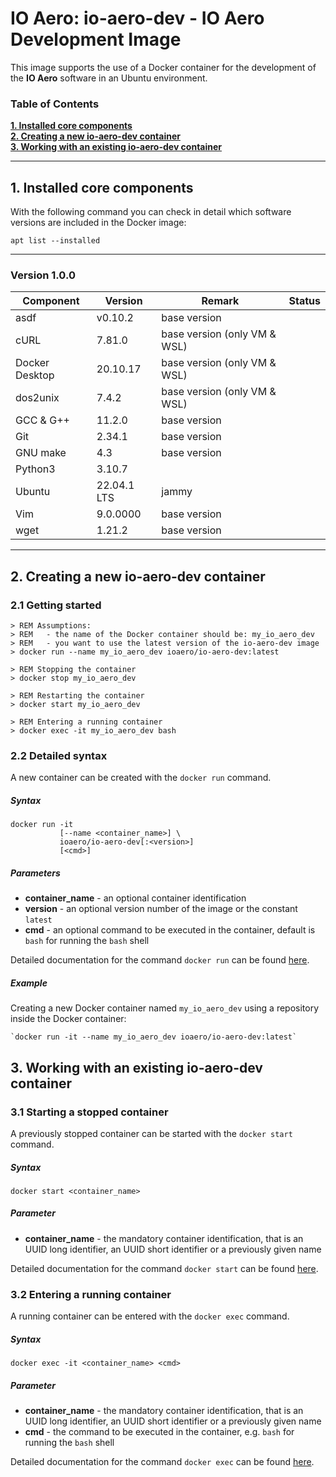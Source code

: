 # IO Aero: io-aero-dev - IO Aero Development Image

This image supports the use of a Docker container for the development of the **IO Aero** software in an Ubuntu environment.

### Table of Contents

**[1. Installed core components](#installed)**<br>
**[2. Creating a new io-aero-dev container](#creating)**<br>
**[3. Working with an existing io-aero-dev container](#working)**<br>

----

## <a name="installed"/> 1. Installed core components

With the following command you can check in detail which software versions are included in the Docker image:

    apt list --installed

---

### Version 1.0.0

| Component      | Version     | Remark                       | Status |
|----------------|-------------|------------------------------|--------|
| asdf           | v0.10.2     | base version                 |        | 
| cURL           | 7.81.0      | base version (only VM & WSL) |        | 
| Docker Desktop | 20.10.17    | base version (only VM & WSL) |        | 
| dos2unix       | 7.4.2       | base version (only VM & WSL) |        | 
| GCC & G++      | 11.2.0      | base version                 |        | 
| Git            | 2.34.1      | base version                 |        | 
| GNU make       | 4.3         | base version                 |        | 
| Python3        | 3.10.7      |                              |        |
| Ubuntu         | 22.04.1 LTS | jammy                        |        | 
| Vim            | 9.0.0000    | base version                 |        |
| wget           | 1.21.2      | base version                 |        |

---

## <a name="creating"/> 2. Creating a new io-aero-dev container

### 2.1 Getting started

    > REM Assumptions:
    > REM   - the name of the Docker container should be: my_io_aero_dev
    > REM   - you want to use the latest version of the io-aero-dev image
    > docker run --name my_io_aero_dev ioaero/io-aero-dev:latest
            
    > REM Stopping the container
    > docker stop my_io_aero_dev
    
    > REM Restarting the container
    > docker start my_io_aero_dev

    > REM Entering a running container
    > docker exec -it my_io_aero_dev bash

### 2.2 Detailed syntax

A new container can be created with the `docker run` command.

##### Syntax

    docker run -it 
               [--name <container_name>] \
               ioaero/io-aero-dev[:<version>] 
               [<cmd>]

##### Parameters

- **container_name** - an optional container identification
- **version** - an optional version number of the image or the constant `latest`
- **cmd** - an optional command to be executed in the container, default is `bash` for running the `bash` shell

Detailed documentation for the command `docker run` can be found [here](https://docs.docker.com/engine/reference/run/).

##### Example

Creating a new Docker container named `my_io_aero_dev` using a repository inside the Docker container:  

    `docker run -it --name my_io_aero_dev ioaero/io-aero-dev:latest`

## <a name="working"/> 3. Working with an existing io-aero-dev container

### 3.1 Starting a stopped container

A previously stopped container can be started with the `docker start` command.

##### Syntax

    docker start <container_name>

##### Parameter

- **container_name** - the mandatory container identification, that is an UUID long identifier, an UUID short identifier or a previously given name

Detailed documentation for the command `docker start` can be found [here](https://docs.docker.com/engine/reference/commandline/start/).

### 3.2 Entering a running container

A running container can be entered with the `docker exec` command.

##### Syntax

    docker exec -it <container_name> <cmd>

##### Parameter

- **container_name** - the mandatory container identification, that is an UUID long identifier, an UUID short identifier or a previously given name
- **cmd** - the command to be executed in the container, e.g. `bash` for running the `bash` shell

Detailed documentation for the command `docker exec` can be found [here](https://docs.docker.com/engine/reference/commandline/exec/).
